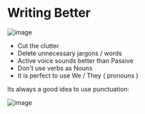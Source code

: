 # Writing Better

![image](https://github.com/shekharbiswas/Writing-simple/assets/32758439/f46f4112-ae52-44da-bdec-04b678c78fcf)

- Cut the clutter 
- Delete unnecessary jargons / words
- Active voice sounds better than Passive
- Don't use verbs as Nouns
- It is perfect to use We / They ( pronouns )

Its always a good idea to use punctuation:

![image](https://github.com/shekharbiswas/Writing-simple/assets/32758439/0bdbb545-2cd0-447a-831a-c85c84a6c8f2)



